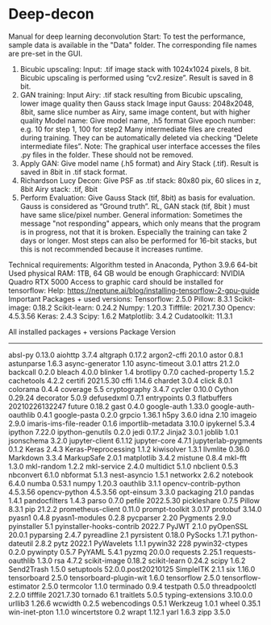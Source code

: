# Deep-decon

Manual for deep learning deconvolution
Start:
To test the performance, sample data is available in the "Data" folder. The corresponding file names are pre-set in the GUI.
1.	Bicubic upscaling:
Input: .tif image stack with 1024x1024 pixels, 8 bit. Bicubic upscaling is performed using “cv2.resize”. Result is saved in 8 bit.
2.	GAN training:
Input Airy: .tif stack resulting from Bicubic upscaling, lower image quality then Gauss stack
Image input Gauss:  2048x2048, 8bit, same slice number as Airy, same image content, but with higher quality
Model name: Give model name, .h5 format
Give epoch number: e.g. 10 for step 1, 100 for step2
Many intermediate files are created during training. They can be automatically deleted via checking “Delete intermediate files”.
Note: The graphical user interface accesses the files .py files in the folder. These should not be removed.
3.	Apply GAN:
Give model name (.h5 format) and Airy Stack (.tif). Result is saved in 8bit in .tif stack format.
4.	Richardson Lucy Decon:
Give PSF as .tif stack: 80x80 pix, 60 slices in z, 8bit
Airy stack: .tif, 8bit
5.	Perform Evaluation:
Give Gauss Stack (tif, 8bit) as basis for evaluation. Gauss is considered as “Ground truth”. RL, GAN stack (tif, 8bit ) must have same slice/pixel number.
General information:
Sometimes the message "not responding" appears, which only means that the program is in progress, not that it is broken. Especially the training can take 2 days or longer.
Most steps can also be performed for 16-bit stacks, but this is not recommended because it increases runtime.



Technical requirements:
Algorithm tested in Anaconda, Python 3.9.6 64-bit
Used physical RAM: 1TB, 64 GB would be enough
Graphiccard: NVIDIA Quadro RTX 5000
Access to graphic card should be installed for tensorflow: Help: https://neptune.ai/blog/installing-tensorflow-2-gpu-guide
Important Packages + used versions:
Tensorflow: 2.5.0
Pillow: 8.3.1
Scikit-image: 0.18.2
Scikit-learn: 0.24.2
Numpy: 1.20.3
Tifffile: 2021.7.30
Opencv: 4.5.3.56
Keras: 2.4.3
Scipy: 1.6.2
Matplotlib: 3.4.2
Cudatoolkit: 11.3.1

All installed packages + versions
Package                   Version
------------------------- -------------------
absl-py                   0.13.0
aiohttp                   3.7.4
altgraph                  0.17.2
argon2-cffi               20.1.0
astor                     0.8.1
astunparse                1.6.3
async-generator           1.10
async-timeout             3.0.1
attrs                     21.2.0
backcall                  0.2.0
bleach                    4.0.0
blinker                   1.4
brotlipy                  0.7.0
cached-property           1.5.2
cachetools                4.2.2
certifi                   2021.5.30
cffi                      1.14.6
chardet                   3.0.4
click                     8.0.1
colorama                  0.4.4
coverage                  5.5
cryptography              3.4.7
cycler                    0.10.0
Cython                    0.29.24
decorator                 5.0.9
defusedxml                0.7.1
entrypoints               0.3
flatbuffers               20210226132247
future                    0.18.2
gast                      0.4.0
google-auth               1.33.0
google-auth-oauthlib      0.4.1
google-pasta              0.2.0
grpcio                    1.36.1
h5py                      3.6.0
idna                      2.10
imageio                   2.9.0
imaris-ims-file-reader    0.1.6
importlib-metadata        3.10.0
ipykernel                 5.3.4
ipython                   7.22.0
ipython-genutils          0.2.0
jedi                      0.17.2
Jinja2                    3.0.1
joblib                    1.0.1
jsonschema                3.2.0
jupyter-client            6.1.12
jupyter-core              4.7.1
jupyterlab-pygments       0.1.2
Keras                     2.4.3
Keras-Preprocessing       1.1.2
kiwisolver                1.3.1
llvmlite                  0.36.0
Markdown                  3.3.4
MarkupSafe                2.0.1
matplotlib                3.4.2
mistune                   0.8.4
mkl-fft                   1.3.0
mkl-random                1.2.2
mkl-service               2.4.0
multidict                 5.1.0
nbclient                  0.5.3
nbconvert                 6.1.0
nbformat                  5.1.3
nest-asyncio              1.5.1
networkx                  2.6.2
notebook                  6.4.0
numba                     0.53.1
numpy                     1.20.3
oauthlib                  3.1.1
opencv-contrib-python     4.5.3.56
opencv-python             4.5.3.56
opt-einsum                3.3.0
packaging                 21.0
pandas                    1.4.1
pandocfilters             1.4.3
parso                     0.7.0
pefile                    2022.5.30
pickleshare               0.7.5
Pillow                    8.3.1
pip                       21.2.2
prometheus-client         0.11.0
prompt-toolkit            3.0.17
protobuf                  3.14.0
pyasn1                    0.4.8
pyasn1-modules            0.2.8
pycparser                 2.20
Pygments                  2.9.0
pyinstaller               5.1
pyinstaller-hooks-contrib 2022.7
PyJWT                     2.1.0
pyOpenSSL                 20.0.1
pyparsing                 2.4.7
pyreadline                2.1
pyrsistent                0.18.0
PySocks                   1.7.1
python-dateutil           2.8.2
pytz                      2022.1
PyWavelets                1.1.1
pywin32                   228
pywin32-ctypes            0.2.0
pywinpty                  0.5.7
PyYAML                    5.4.1
pyzmq                     20.0.0
requests                  2.25.1
requests-oauthlib         1.3.0
rsa                       4.7.2
scikit-image              0.18.2
scikit-learn              0.24.2
scipy                     1.6.2
Send2Trash                1.5.0
setuptools                52.0.0.post20210125
SimpleITK                 2.1.1
six                       1.16.0
tensorboard               2.5.0
tensorboard-plugin-wit    1.6.0
tensorflow                2.5.0
tensorflow-estimator      2.5.0
termcolor                 1.1.0
terminado                 0.9.4
testpath                  0.5.0
threadpoolctl             2.2.0
tifffile                  2021.7.30
tornado                   6.1
traitlets                 5.0.5
typing-extensions         3.10.0.0
urllib3                   1.26.6
wcwidth                   0.2.5
webencodings              0.5.1
Werkzeug                  1.0.1
wheel                     0.35.1
win-inet-pton             1.1.0
wincertstore              0.2
wrapt                     1.12.1
yarl                      1.6.3
zipp                      3.5.0
